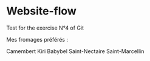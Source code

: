 # Website-flow
Test for the exercise N°4 of Git

Mes fromages préférés : 

Camembert
Kiri
Babybel
Saint-Nectaire
Saint-Marcellin

